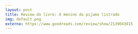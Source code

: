 ```yaml
---
layout: post
title: Review do livro: O menino do pijama listrado  
img: default.png
externo: https://www.goodreads.com/review/show/2139043815
---
```


